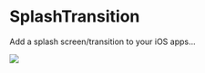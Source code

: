SplashTransition
================

Add a splash screen/transition to your iOS apps...

[![](http://farm3.static.flickr.com/2385/5717024221_aae2bd06b8.jpg)](http://farm3.static.flickr.com/2385/5717024221_aae2bd06b8.jpg)